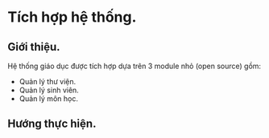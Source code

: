 Tích hợp hệ thống.
======================

## Giới thiệu.

Hệ thống giáo dục được tích hợp dựa trên 3 module nhỏ (open source) gồm:
* Quản lý thư viện.
* Quản lý sinh viên.
* Quản lý môn học.

## Hướng thực hiện.